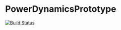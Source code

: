 # PowerDynamicsPrototype

[![Build Status](https://github.com/hexaeder/PowerDynamicsPrototype.jl/actions/workflows/CI.yml/badge.svg?branch=main)](https://github.com/hexaeder/PowerDynamicsPrototype.jl/actions/workflows/CI.yml?query=branch%3Amain)
